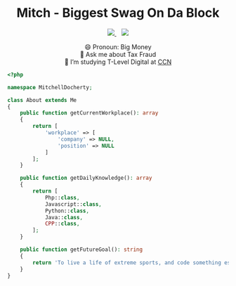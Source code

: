 <!--
**UKMysterrr/UKMysterrr** is a ✨ _special_ ✨ repository because its `README.md` (this file) appears on your GitHub profile.

Here are some ideas to get you started:

- 🔭 I’m currently working on ...
- 🌱 I’m currently learning ...
- 👯 I’m looking to collaborate on ...
- 🤔 I’m looking for help with ...
- 💬 Ask me about ...
- 📫 How to reach me: ...
- 😄 Pronouns: ...
- ⚡ Fun fact: ...
-->



<h1 align="center">Mitch - Biggest Swag On Da Block</h1>  
  
<p align='center'>
  
  <a href="https://www.linkedin.com/in/ukmysterrr/">
    <img src="https://img.shields.io/badge/linkedin-%230077B5.svg?&style=for-the-badge&logo=linkedin&logoColor=white" />
  </a>&nbsp;&nbsp;
  <a href="mailto:ukmysterrr@gmail.com">
    <img src="https://img.shields.io/badge/Gmail-D14836?style=for-the-badge&logo=gmail&logoColor=white" />
  </a>
  <!--<a href="placeholder">
    <img src="https://img.shields.io/badge/Twitter-1DA1F2?style=for-the-badge&logo=twitter&logoColor=white" />        
  </a>&nbsp;&nbsp;-->
 </p>
 <p align="center">
  😄 Pronoun: Big Money <br>
💬 Ask me about Tax Fraud  <br>
🌱 I’m studying T-Level Digital at <a href="https://ccn.ac.uk">CCN</a>  <br>
  </p>

```php
<?php

namespace MitchellDocherty;

class About extends Me
{
    public function getCurrentWorkplace(): array
    {
        return [
            'workplace' => [
                'company' => NULL,
                'position' => NULL         
            ]
        ];
    }

    public function getDailyKnowledge(): array
    {
        return [
            Php::class,
            Javascript::class,
            Python::class,
            Java::class,
            CPP::class,
        ];
    }

    public function getFutureGoal(): string
    {
        return 'To live a life of extreme sports, and code something essential.';
    }
}
```
